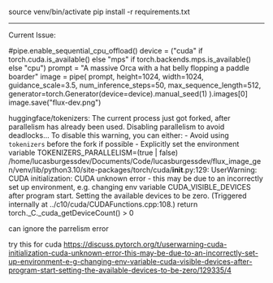 source venv/bin/activate
pip install -r requirements.txt


-------------------
Current Issue:

#pipe.enable_sequential_cpu_offload()
device = ("cuda" if torch.cuda.is_available() else "mps" if torch.backends.mps.is_available() else "cpu")
prompt = "A massive Orca with a hat belly flopping a paddle boarder"
image = pipe(
    prompt,
    height=1024,
    width=1024,
    guidance_scale=3.5,
    num_inference_steps=50,
    max_sequence_length=512,
    generator=torch.Generator(device=device).manual_seed(1)
).images[0]
image.save("flux-dev.png")

huggingface/tokenizers: The current process just got forked, after parallelism has already been used. Disabling parallelism to avoid deadlocks...
To disable this warning, you can either:
	- Avoid using `tokenizers` before the fork if possible
	- Explicitly set the environment variable TOKENIZERS_PARALLELISM=(true | false)
/home/lucasburgessdev/Documents/Code/lucasburgessdev/flux_image_gen/venv/lib/python3.10/site-packages/torch/cuda/__init__.py:129: UserWarning: CUDA initialization: CUDA unknown error - this may be due to an incorrectly set up environment, e.g. changing env variable CUDA_VISIBLE_DEVICES after program start. Setting the available devices to be zero. (Triggered internally at ../c10/cuda/CUDAFunctions.cpp:108.)
  return torch._C._cuda_getDeviceCount() > 0


can ignore the parrelism error

try this for cuda 
https://discuss.pytorch.org/t/userwarning-cuda-initialization-cuda-unknown-error-this-may-be-due-to-an-incorrectly-set-up-environment-e-g-changing-env-variable-cuda-visible-devices-after-program-start-setting-the-available-devices-to-be-zero/129335/4